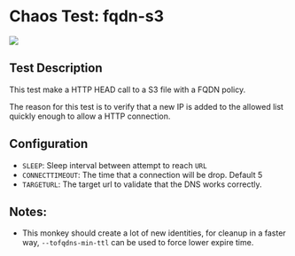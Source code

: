 # Chaos Test: fqdn-s3

![](https://github.com/cilium/chaos-monkeys/raw/master/monkeys/fqdn-s3/.img/fqdn-s3.jpg)

## Test Description

This test make a HTTP HEAD call to a S3 file with a FQDN policy.

The reason for this test is to verify that a new IP is added to the allowed list
quickly enough to allow a HTTP connection.

## Configuration

* `SLEEP`: Sleep interval between attempt to reach `URL`
* `CONNECTTIMEOUT`: The time that a connection will be drop. Default 5
* `TARGETURL`: The target url to validate that the DNS works correctly.

## Notes:

* This monkey should create a lot of new identities, for cleanup in a faster
  way, `--tofqdns-min-ttl` can be used to force lower expire time.
